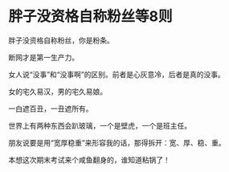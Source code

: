 # 胖子没资格自称粉丝等8则

胖子没资格自称粉丝，你是粉条。 

断网才是第一生产力。 

女人说“没事”和“没事啊”的区别。前者是心灰意冷，后者是真的没事。 

女的宅久易汉，男的宅久易娘。 

一白遮百丑，一丑遮所有。 

世界上有两种东西会趴玻璃，一个是壁虎，一个是班主任。 

朋友说要是用“宽厚稳重”来形容我的话，那得拆开：宽、厚、稳、重。 

本想这次期末考试来个咸鱼翻身的，谁知道粘锅了！